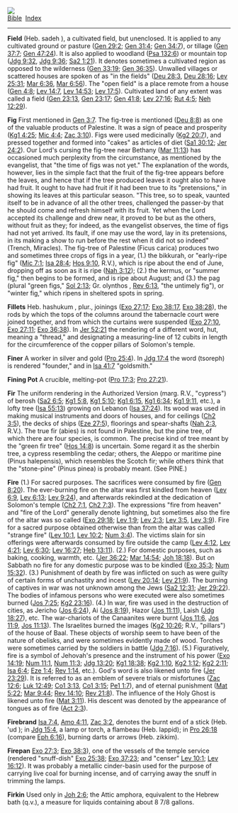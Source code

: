 [![](../../cdshop/ithlogo.png)](../../index)  
[Bible](../index)  [Index](index) 

------------------------------------------------------------------------

<span id="000">**Field**</span> (Heb. sadeh ), a cultivated field, but
unenclosed. It is applied to any cultivated ground or pasture ([Gen
29:2](../kjv/gen029.htm#002); [Gen 31:4](../kjv/gen031.htm#004); [Gen
34:7](../kjv/gen034.htm#007)), or tillage ([Gen
37:7](../kjv/gen037.htm#007); [Gen 47:24](../kjv/gen047.htm#024)). It is
also applied to woodland ([Psa 132:6](../kjv/psa132.htm#006)) or
mountain top ([Jdg 9:32](../kjv/jdg009.htm#032), [Jdg
9:36](../kjv/jdg009.htm#036); [Sa2 1:21](../kjv/sa2001.htm#021)). It
denotes sometimes a cultivated region as opposed to the wilderness ([Gen
33:19](../kjv/gen033.htm#019); [Gen 36:35](../kjv/gen036.htm#035)).
Unwalled villages or scattered houses are spoken of as "in the fields"
([Deu 28:3](../kjv/deu028.htm#003), [Deu 28:16](../kjv/deu028.htm#016);
[Lev 25:31](../kjv/lev025.htm#031); [Mar 6:36](../kjv/mar006.htm#036),
[Mar 6:56](../kjv/mar006.htm#056)). The "open field" is a place remote
from a house ([Gen 4:8](../kjv/gen004.htm#008); [Lev
14:7](../kjv/lev014.htm#007), [Lev 14:53](../kjv/lev014.htm#053); [Lev
17:5](../kjv/lev017.htm#005)). Cultivated land of any extent was called
a field ([Gen 23:13](../kjv/gen023.htm#013), [Gen
23:17](../kjv/gen023.htm#017); [Gen 41:8](../kjv/gen041.htm#008); [Lev
27:16](../kjv/lev027.htm#016); [Rut 4:5](../kjv/rut004.htm#005); [Neh
12:29](../kjv/neh012.htm#029)).

<span id="001">**Fig**</span> First mentioned in [Gen
3:7](../kjv/gen003.htm#007). The fig-tree is mentioned ([Deu
8:8](../kjv/deu008.htm#008)) as one of the valuable products of
Palestine. It was a sign of peace and prosperity ([Kg1
4:25](../kjv/kg1004.htm#025); [Mic 4:4](../kjv/mic004.htm#004); [Zac
3:10](../kjv/zac003.htm#010)). Figs were used medicinally ([Kg2
20:7](../kjv/kg2020.htm#007)), and pressed together and formed into
"cakes" as articles of diet ([Sa1 30:12](../kjv/sa1030.htm#012); [Jer
24:2](../kjv/jer024.htm#002)). Our Lord's cursing the fig-tree near
Bethany ([Mar 11:13](../kjv/mar011.htm#013)) has occasioned much
perplexity from the circumstance, as mentioned by the evangelist, that
"the time of figs was not yet." The explanation of the words, however,
lies in the simple fact that the fruit of the fig-tree appears before
the leaves, and hence that if the tree produced leaves it ought also to
have had fruit. It ought to have had fruit if it had been true to its
"pretensions," in showing its leaves at this particular season. "This
tree, so to speak, vaunted itself to be in advance of all the other
trees, challenged the passer-by that he should come and refresh himself
with its fruit. Yet when the Lord accepted its challenge and drew near,
it proved to be but as the others, without fruit as they; for indeed, as
the evangelist observes, the time of figs had not yet arrived. Its
fault, if one may use the word, lay in its pretensions, in its making a
show to run before the rest when it did not so indeed" (Trench,
Miracles). The fig-tree of Palestine (Ficus carica) produces two and
sometimes three crops of figs in a year, (1.) the bikkurah, or
"early-ripe fig" ([Mic 7:1](../kjv/mic007.htm#001); [Isa
28:4](../kjv/isa028.htm#004); [Hos 9:10](../kjv/hos009.htm#010), R.V.),
which is ripe about the end of June, dropping off as soon as it is ripe
([Nah 3:12](../kjv/nah003.htm#012)); (2.) the kermus, or "summer fig,"
then begins to be formed, and is ripe about August; and (3.) the pag
(plural "green figs," [Sol 2:13](../kjv/sol002.htm#013); Gr. olynthos ,
[Rev 6:13](../kjv/rev006.htm#013), "the untimely fig"), or "winter fig,"
which ripens in sheltered spots in spring.

<span id="002">**Fillets**</span> Heb. hashukum , plur., joinings ([Exo
27:17](../kjv/exo027.htm#017); [Exo 38:17](../kjv/exo038.htm#017), [Exo
38:28](../kjv/exo038.htm#028)), the rods by which the tops of the
columns around the tabernacle court were joined together, and from which
the curtains were suspended ([Exo 27:10](../kjv/exo027.htm#010), [Exo
27:11](../kjv/exo027.htm#011); [Exo 36:38](../kjv/exo036.htm#038)). In
[Jer 52:21](../kjv/jer052.htm#021) the rendering of a different word,
hut, meaning a "thread," and designating a measuring-line of 12 cubits
in length for the circumference of the copper pillars of Solomon's
temple.

<span id="003">**Finer**</span> A worker in silver and gold ([Pro
25:4](../kjv/pro025.htm#004)). In [Jdg 17:4](../kjv/jdg017.htm#004) the
word (tsoreph) is rendered "founder," and in [Isa
41:7](../kjv/isa041.htm#007) "goldsmith."

<span id="004">**Fining Pot**</span> A crucible, melting-pot ([Pro
17:3](../kjv/pro017.htm#003); [Pro 27:21](../kjv/pro027.htm#021)).

<span id="005">**Fir**</span> The uniform rendering in the Authorized
Version (marg. R.V., "cypress") of berosh ([Sa2
6:5](../kjv/sa2006.htm#005); [Kg1 5:8](../kjv/kg1005.htm#008), [Kg1
5:10](../kjv/kg1005.htm#010); [Kg1 6:15](../kjv/kg1006.htm#015), [Kg1
6:34](../kjv/kg1006.htm#034); [Kg1 9:11](../kjv/kg1009.htm#011), etc.),
a lofty tree ([Isa 55:13](../kjv/isa055.htm#013)) growing on Lebanon
([Isa 37:24](../kjv/isa037.htm#024)). Its wood was used in making
musical instruments and doors of houses, and for ceilings ([Ch2
3:5](../kjv/ch2003.htm#005)), the decks of ships ([Eze
27:5](../kjv/eze027.htm#005)), floorings and spear-shafts ([Nah
2:3](../kjv/nah002.htm#003), R.V.). The true fir (abies) is not found in
Palestine, but the pine tree, of which there are four species, is
common. The precise kind of tree meant by the "green fir tree" ([Hos
14:8](../kjv/hos014.htm#008)) is uncertain. Some regard it as the
sherbin tree, a cypress resembling the cedar; others, the Aleppo or
maritime pine (Pinus halepensis), which resembles the Scotch fir; while
others think that the "stone-pine" (Pinus pinea) is probably meant. (See
PINE.)

<span id="006">**Fire**</span> (1.) For sacred purposes. The sacrifices
were consumed by fire ([Gen 8:20](../kjv/gen008.htm#020)). The
ever-burning fire on the altar was first kindled from heaven ([Lev
6:9](../kjv/lev006.htm#009), [Lev 6:13](../kjv/lev006.htm#013); [Lev
9:24](../kjv/lev009.htm#024)), and afterwards rekindled at the
dedication of Solomon's temple ([Ch2 7:1](../kjv/ch2007.htm#001), [Ch2
7:3](../kjv/ch2007.htm#003)). The expressions "fire from heaven" and
"fire of the Lord" generally denote lightning, but sometimes also the
fire of the altar was so called ([Exo 29:18](../kjv/exo029.htm#018);
[Lev 1:9](../kjv/lev001.htm#009); [Lev 2:3](../kjv/lev002.htm#003); [Lev
3:5](../kjv/lev003.htm#005), [Lev 3:9](../kjv/lev003.htm#009)). Fire for
a sacred purpose obtained otherwise than from the altar was called
"strange fire" ([Lev 10:1](../kjv/lev010.htm#001), [Lev
10:2](../kjv/lev010.htm#002); [Num 3:4](../kjv/num003.htm#004)). The
victims slain for sin offerings were afterwards consumed by fire outside
the camp ([Lev 4:12](../kjv/lev004.htm#012), [Lev
4:21](../kjv/lev004.htm#021); [Lev 6:30](../kjv/lev006.htm#030); [Lev
16:27](../kjv/lev016.htm#027); [Heb 13:11](../kjv/heb013.htm#011)). (2.)
For domestic purposes, such as baking, cooking, warmth, etc. ([Jer
36:22](../kjv/jer036.htm#022); [Mar 14:54](../kjv/mar014.htm#054); [Joh
18:18](../kjv/joh018.htm#018)). But on Sabbath no fire for any domestic
purpose was to be kindled ([Exo 35:3](../kjv/exo035.htm#003); [Num
15:32](../kjv/num015.htm#032)). (3.) Punishment of death by fire was
inflicted on such as were guilty of certain forms of unchastity and
incest ([Lev 20:14](../kjv/lev020.htm#014); [Lev
21:9](../kjv/lev021.htm#009)). The burning of captives in war was not
unknown among the Jews ([Sa2 12:31](../kjv/sa2012.htm#031); [Jer
29:22](../kjv/jer029.htm#022)). The bodies of infamous persons who were
executed were also sometimes burned ([Jos 7:25](../kjv/jos007.htm#025);
[Kg2 23:16](../kjv/kg2023.htm#016)). (4.) In war, fire was used in the
destruction of cities, as Jericho ([Jos 6:24](../kjv/jos006.htm#024)),
Ai ([Jos 8:19](../kjv/jos008.htm#019)), Hazor ([Jos
11:11](../kjv/jos011.htm#011)), Laish ([Jdg
18:27](../kjv/jdg018.htm#027)), etc. The war-chariots of the Canaanites
were burnt ([Jos 11:6](../kjv/jos011.htm#006), [Jos
11:9](../kjv/jos011.htm#009), [Jos 11:13](../kjv/jos011.htm#013)). The
Israelites burned the images ([Kg2 10:26](../kjv/kg2010.htm#026); R.V.,
"pillars") of the house of Baal. These objects of worship seem to have
been of the nature of obelisks, and were sometimes evidently made of
wood. Torches were sometimes carried by the soldiers in battle ([Jdg
7:16](../kjv/jdg007.htm#016)). (5.) Figuratively, fire is a symbol of
Jehovah's presence and the instrument of his power ([Exo
14:19](../kjv/exo014.htm#019); [Num 11:1](../kjv/num011.htm#001), [Num
11:3](../kjv/num011.htm#003); [Jdg 13:20](../kjv/jdg013.htm#020); [Kg1
18:38](../kjv/kg1018.htm#038); [Kg2 1:10](../kjv/kg2001.htm#010), [Kg2
1:12](../kjv/kg2001.htm#012); [Kg2 2:11](../kjv/kg2002.htm#011); [Isa
6:4](../kjv/isa006.htm#004); [Eze 1:4](../kjv/eze001.htm#004); [Rev
1:14](../kjv/rev001.htm#014), etc.). God's word is also likened unto
fire ([Jer 23:29](../kjv/jer023.htm#029)). It is referred to as an
emblem of severe trials or misfortunes ([Zac
12:6](../kjv/zac012.htm#006); [Luk 12:49](../kjv/luk012.htm#049); [Co1
3:13](../kjv/co1003.htm#013), [Co1 3:15](../kjv/co1003.htm#015); [Pe1
1:7](../kjv/pe1001.htm#007)), and of eternal punishment ([Mat
5:22](../kjv/mat005.htm#022); [Mar 9:44](../kjv/mar009.htm#044); [Rev
14:10](../kjv/rev014.htm#010); [Rev 21:8](../kjv/rev021.htm#008)). The
influence of the Holy Ghost is likened unto fire ([Mat
3:11](../kjv/mat003.htm#011)). His descent was denoted by the appearance
of tongues as of fire ([Act 2:3](../kjv/act002.htm#003)).

<span id="007">**Firebrand**</span> [Isa 7:4](../kjv/isa007.htm#004),
[Amo 4:11](../kjv/amo004.htm#011), [Zac 3:2](../kjv/zac003.htm#002),
denotes the burnt end of a stick (Heb. 'ud ); in [Jdg
15:4](../kjv/jdg015.htm#004), a lamp or torch, a flambeau (Heb. lappid);
in [Pro 26:18](../kjv/pro026.htm#018) (compare [Eph
6:16](../kjv/eph006.htm#016)), burning darts or arrows (Heb. zikkim).

<span id="008">**Firepan**</span> [Exo 27:3](../kjv/exo027.htm#003);
[Exo 38:3](../kjv/exo038.htm#003)), one of the vessels of the temple
service (rendered "snuff-dish" [Exo 25:38](../kjv/exo025.htm#038); [Exo
37:23](../kjv/exo037.htm#023); and "censer" [Lev
10:1](../kjv/lev010.htm#001); [Lev 16:12](../kjv/lev016.htm#012)). It
was probably a metallic cinder-basin used for the purpose of carrying
live coal for burning incense, and of carrying away the snuff in
trimming the lamps.

<span id="009">**Firkin**</span> Used only in [Joh
2:6](../kjv/joh002.htm#006); the Attic amphora, equivalent to the Hebrew
bath (q.v.), a measure for liquids containing about 8 7/8 gallons.
